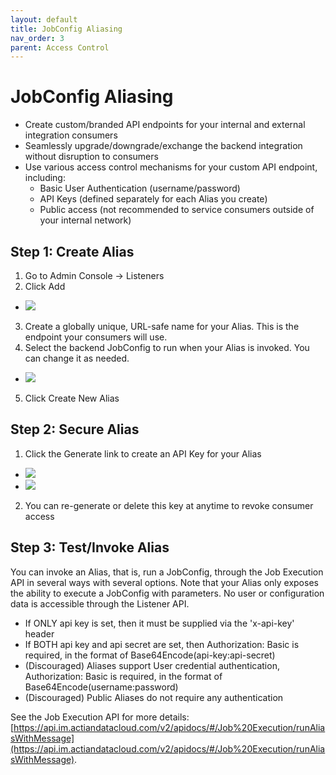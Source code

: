 ```yaml
---
layout: default
title: JobConfig Aliasing
nav_order: 3
parent: Access Control
---
```

# JobConfig Aliasing

* Create custom/branded API endpoints for your internal and external integration consumers
* Seamlessly upgrade/downgrade/exchange the backend integration without disruption to consumers
* Use various access control mechanisms for your custom API endpoint, including:
    * Basic User Authentication (username/password)
	* API Keys (defined separately for each Alias you create)
	* Public access (not recommended to service consumers outside of your internal network)

## Step 1: Create Alias

1. Go to Admin Console -> Listeners
2. Click Add
* ![](../../assets/images/JobConfig-Aliasing-1.png)
3. Create a globally unique, URL-safe name for your Alias. This is the endpoint your consumers will use.
4. Select the backend JobConfig to run when your Alias is invoked. You can change it as needed.
* ![](../../assets/images/JobConfig-Aliasing-2.png)
5. Click Create New Alias

## Step 2: Secure Alias

1. Click the Generate link to create an API Key for your Alias
* ![](../../assets/images/JobConfig-Aliasing-3.png)
* ![](../../assets/images/JobConfig-Aliasing-4.png)
2. You can re-generate or delete this key at anytime to revoke consumer access

## Step 3: Test/Invoke Alias

You can invoke an Alias, that is, run a JobConfig, through the Job Execution API in several ways with several options. Note that your Alias only exposes the ability to execute a JobConfig with parameters. No user or configuration data is accessible through the Listener API.

* If ONLY api key is set, then it must be supplied via the 'x-api-key' header
* If BOTH api key and api secret are set, then Authorization: Basic is required, in the format of Base64Encode(api-key:api-secret)
* (Discouraged) Aliases support User credential authentication, Authorization: Basic is required, in the format of Base64Encode(username:password)
* (Discouraged) Public Aliases do not require any authentication

See the Job Execution API for more details: [https://api.im.actiandatacloud.com/v2/apidocs/#/Job%20Execution/runAliasWithMessage](https://api.im.actiandatacloud.com/v2/apidocs/#/Job%20Execution/runAliasWithMessage).